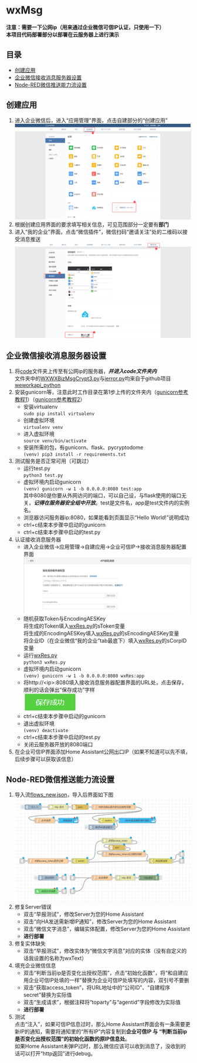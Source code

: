 # wxMsg
**注意：需要一下公网ip（用来通过企业微信可信IP认证，只使用一下）**  
**本项目代码部署部分以部署在云服务器上进行演示**
  
## 目录
  * [创建应用](#创建应用-)
  * [企业微信接收消息服务器设置](#企业微信接收消息服务器设置)
  * [Node-RED微信推送能力流设置](#node-red微信推送能力流设置)
  
## 创建应用  
1. 进入企业微信后，进入“应用管理”界面，点击自建部分的“创建应用”  
    ![创建应用](img/创建应用.png)
2. 根据创建应用界面的要求填写相关信息，可见范围部分一定要有**部门**
3. 进入“我的企业”界面，点击“微信插件”，微信扫码“邀请关注”处的二维码以接受消息推送  
    ![扫码关注](img/扫码关注.png)
  
## 企业微信接收消息服务器设置
1. 将[code](code)文件夹上传至有公网ip的服务器，**_并进入code文件夹内_**  
    文件夹中的[WXWXBizMsgCrypt3.py](code/WXBizMsgCrypt3.py)与[ierror.py](code/ierror.py)均来自于github项目[weworkapi_python](https://github.com/sbzhu/weworkapi_python/tree/master/callback)
2. 安装gunicorn等，注意此时工作目录在第1步上传的文件夹内（[gunicorn参考教程1](https://www.cnblogs.com/Mystogan/p/16144753.html)）（[gunicorn参考教程2](https://www.cnblogs.com/Ray-liang/p/4837850.html)）
    * 安装virtualenv  
        `sudo pip install virtualenv`
    * 创建虚拟环境  
        `virtualenv venv`
    * 进入虚拟环境  
        `source venv/bin/activate`
    * 安装所需的包，有gunicorn、flask、pycryptodome  
        `(venv) pip3 install -r requirements.txt`  
3. 测试服务是否正常可用（可跳过）  
    * 运行test.py  
        `python3 test.py`
    * 虚拟环境内启动gunicorn  
        `(venv) gunicorn -w 1 -b 0.0.0.0:8080 test:app`  
        其中8080是你要从外网访问的端口，可以自己设，与flask使用的端口无关，**_记得在服务器安全组中开放_**。test是文件名，app是test文件内的实例名。
    * 浏览器访问服务器ip:8080，如果能看到页面显示“Hello World!”说明成功
    * ctrl+c结束本步骤中启动的gunicorn
    * ctrl+c结束本步骤中启动的test.py
4. 认证接收消息服务器  
    * 进入企业微信->应用管理->自建应用->企业可信IP->接收消息服务器配置界面  
        ![接收消息服务器配置界面](img/接收消息服务器配置.png)  
    * 随机获取Token与EncodingAESKey  
        将生成的Token填入[wxRes.py](code/wxRes.py)的sToken变量  
        将生成的EncodingAESKey填入[wxRes.py](code/wxRes.py)的sEncodingAESKey变量  
        将企业ID（在企业微信“我的企业”tab最底下）填入[wxRes.py](code/wxRes.py)的sCorpID变量
    * 运行[wxRes.py](code/wxRes.py)  
        `python3 wxRes.py`  
    * 虚拟环境内启动gunicorn  
        `(venv) gunicorn -w 1 -b 0.0.0.0:8080 wxRes:app`  
    * 将http://\<ip\>:8080填入接收消息服务器配置界面的URL处，点击保存，顺利的话会弹出“保存成功”字样  
        ![保存成功](img/保存成功.png)  
    * ctrl+c结束本步骤中启动的gunicorn  
    * 退出虚拟环境  
        `(venv) deactivate`  
    * ctrl+c结束本步骤中启动的test.py  
    * 关闭云服务器开放的8080端口  
5. 在企业可信IP界面添加Home Assistant公网出口IP（如果不知道可以先不填，后续步骤可以获取该信息）
  
## Node-RED微信推送能力流设置
1. 导入流[flows_new.json](flows_new.json)，导入后界面如下图
    ![导入后初始状态](img/导入后初始状态.png)
2. 修复Server错误
    * 双击“早报测试”，修改Server为您的Home Assistant
    * 双击“向HA发送需新增IP通知”，修改Server为您的Home Assistant
    * 双击“微信文字消息”，编辑实体配置，修改Server为您的Home Assistant
    * **进行部署**
3. 修复实体缺失
    * 双击“早报测试”，修改实体为“微信文字消息”对应的实体（没有自定义的话我设置的名称为wxText）
4. 填充企业微信信息
    * 双击“判断当前ip是否变化出授权范围”，点击“初始化函数”，将“和自建应用企业可信IP处填的一样”替换为企业可信IP处填写的内容，双引号不要删
    * 双击“获取access_token”，将URL地址中的“公司ID”、“自建程序secret”替换为实际值
    * 双击“生成请求”，根据注释将“toparty”与“agentid”字段修改为实际值
    * **进行部署**
5. 测试  
    点击“注入”，如果可信IP信息过时，那么Home Assistant界面会有一条需要更新IP的通知，需要将通知里的“所有IP”内容复制到**企业可信IP 与 “判断当前ip是否变化出授权范围”的初始化函数的原IP信息处**。  
    如果Home Assistant未弹IP过时，那么微信应该可以收到消息了，没收到的话可以打开“http返回”进行debug。